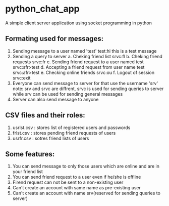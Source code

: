 # python_chat_app
A simple client server application using socket programming in python


## Formating used for messages:
1. Sending message to a user named 'test'
    test:hi this is a test message
2. Sending a query to server
    a. Cheking friend list
        srvc:fl
    b. Cheking friend requests
        srvc:fr
    c. Sending friend request to a user named test
        srvc:sfr>test
    d. Accepting a friend request from user name test
        srvc:afr>test
    e. Checking online friends
        srvc:ou
    f. Logout of session
        srvc:exit
3. Everyone can send message to server for that use the username 'srv'
    note: srv and srvc are diffrent, srvc is used for sending queries to server while srv can be used for sending general messages
4. Server can also send message to anyone

        

## CSV files and their roles:
1. usrlst.csv : stores list of registered users and passwords
2. frlst.csv : stores pending friend requests of users
3. usrfr.csv : sotres friend lists of users



## Some features:
1. You can send message to only those users which are online and are in your friend list
2. You can send friend request to a user even if he/she is offline
3. Firend request can not be sent to a non-existing user
4. Can't create an account with same name as pre-existing user
5. Can't create an account with name srv(reserved for sending queries to server)
